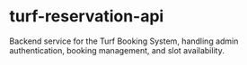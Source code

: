 # turf-reservation-api
Backend service for the Turf Booking System, handling admin authentication, booking management, and slot availability.
